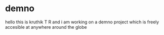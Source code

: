 # demno
hello this is kruthik T R and i am working on a demno project which is freely accesible at anywhere around the globe
